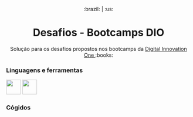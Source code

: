 <p align="center"> 
  :brazil: |
  :us: 
</p>
 
<h1 align="center">  Desafios - Bootcamps DIO </h1>

<p align="center"> 
  Solução para os desafios propostos nos bootcamps da 
  <a href="https://www.dio.me/"> Digital Innovation One </a> 
  :books: 
</p>

<!-- Ícones -->
<h3> Linguagens e ferramentas </h3>

<p>   
  <!-- Python -->
  <img src="https://cdn.jsdelivr.net/gh/devicons/devicon/icons/python/python-original-wordmark.svg" width="40" height="40">
  
  <!-- VSCode -->
  <img src="https://cdn.jsdelivr.net/gh/devicons/devicon/icons/vscode/vscode-original-wordmark.svg" width="40" height="40">
</p>
 
<h3> Cógidos </h3>
